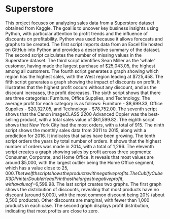 # Superstore
This project focuses on analyzing sales data from a Superstore dataset obtained from Kaggle. The goal is to uncover key business insights using Python, with particular attention to profit trends and the influence of discounts on profitability. Python was used because it allows forecasts and graphs to be created.
The first script imports data from an Excel file hosted on GitHub into Python and provides a descriptive summary of the dataset.
The second script calculates the number of missing values in the Superstore dataset. The third script identifies Sean Miller as the 'whale' customer, having made the largest purchase of $25,043.05, the highest among all customers. The fourth script generates a graph showing which region has the highest sales, with the West region leading at $725,458.
The fifth script generates a graph showing the impact of discounts on profit. It illustrates that the highest profit occurs without any discount, and as the discount increases, the profit decreases. The sixth script shows that there are three categories: Furniture, Office Supplies, and Technology. The average profit for each category is as follows: Furniture - $8,699.33, Office Supplies - $20,327.05, and Technology - $78,752.00. The seventh script shows that the Canon imageCLASS 2200 Advanced Copier was the best-selling product, with a total sales value of $61,599.82. The eighth script shows that New York City had the most orders, with a total of 915. The ninth script shows the monthly sales data from 2011 to 2015, along with a prediction for 2016. It indicates that sales have been growing. The tenth script orders the years by total number of orders. It shows that the highest number of orders was made in 2014, with a total of 1,296. The eleventh script creates a graph showing sales by profit across three segments: Consumer, Corporate, and Home Office. It reveals that most values are around $5,000, with the largest outlier being the Home Office segment, which has a value close to $25,000. The twelfth script shows the products with negative profits. The Cubify CubeX 3D Printer Double Head Print has the largest negative profit, with a value of -$6,599.98. The last script creates two graphs. The first graph shows the distribution of discounts, revealing that most products have no discount (around 5,000), with the most common discount being 20% (about 3,500 products). Other discounts are marginal, with fewer than 1,000 products in each case. The second graph displays profit distribution, indicating that most profits are close to zero.
